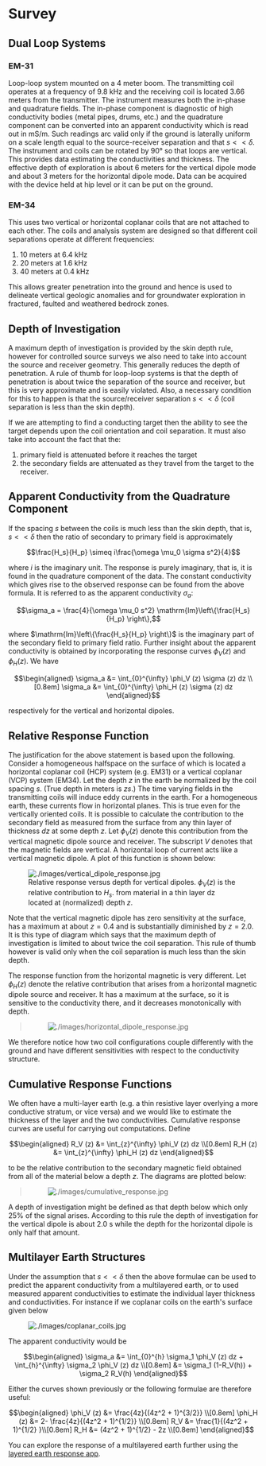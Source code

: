 # Survey

## Dual Loop Systems

### EM-31

Loop-loop system mounted on a 4 meter boom. The transmitting coil
operates at a frequency of 9.8 kHz and the receiving coil is located
3.66 meters from the transmitter. The instrument measures both the
in-phase and quadrature fields. The in-phase component is diagnostic of
high conductivity bodies (metal pipes, drums, etc.) and the quadrature
component can be converted into an apparent conductivity which is read
out in mS/m. Such readings arc valid only if the ground is laterally
uniform on a scale length equal to the source-receiver separation and
that $`s << \delta`$. The instrument and coils can be rotated by 90° so
that loops are vertical. This provides data estimating the
conductivities and thickness. The effective depth of exploration is
about 6 meters for the vertical dipole mode and about 3 meters for the
horizontal dipole mode. Data can be acquired with the device held at hip
level or it can be put on the ground.

### EM-34

This uses two vertical or horizontal coplanar coils that are not
attached to each other. The coils and analysis system are designed so
that different coil separations operate at different frequencies:

1.  10 meters at 6.4 kHz
2.  20 meters at 1.6 kHz
3.  40 meters at 0.4 kHz

This allows greater penetration into the ground and hence is used to
delineate vertical geologic anomalies and for groundwater exploration in
fractured, faulted and weathered bedrock zones.

## Depth of Investigation

A maximum depth of investigation is provided by the skin depth rule,
however for controlled source surveys we also need to take into account
the source and receiver geometry. This generally reduces the depth of
penetration. A rule of thumb for loop-loop systems is that the depth of
penetration is about twice the separation of the source and receiver,
but this is very approximate and is easily violated. Also, a necessary
condition for this to happen is that the source/receiver separation
$`s << \delta`$ (coil separation is less than the skin depth).

If we are attempting to find a conducting target then the ability to see
the target depends upon the coil orientation and coil separation. It
must also take into account the fact that the:

1.  primary field is attenuated before it reaches the target
2.  the secondary fields are attenuated as they travel from the target
    to the receiver.

## Apparent Conductivity from the Quadrature Component

If the spacing $`s`$ between the coils is much less than the skin depth,
that is, $`s << \delta`$ then the ratio of secondary to primary field is
approximately

``` math
\frac{H_s}{H_p} \simeq i\frac{\omega \mu_0 \sigma s^2}{4}
```

where $`i`$ is the imaginary unit. The response is purely imaginary,
that is, it is found in the quadrature component of the data. The
constant conductivity which gives rise to the observed response can be
found from the above formula. It is referred to as the apparent
conductivity $`\sigma_a`$:

``` math
\sigma_a = \frac{4}{\omega \mu_0 s^2} \mathrm{Im}\left\{\frac{H_s}{H_p} \right\},
```

where $`\mathrm{Im}\left\{\frac{H_s}{H_p} \right\}`$ is the imaginary
part of the secondary field to primary field ratio. Further insight
about the apparent conductivity is obtained by incorporating the
response curves $`\phi_V(z)`$ and $`\phi_H(z)`$. We have

``` math
\begin{aligned}
\sigma_a &= \int_{0}^{\infty} \phi_V (z) \sigma (z) dz \\[0.8em]
\sigma_a &= \int_{0}^{\infty} \phi_H (z) \sigma (z) dz
\end{aligned}
```

respectively for the vertical and horizontal dipoles.

## Relative Response Function

The justification for the above statement is based upon the following.
Consider a homogeneous halfspace on the surface of which is located a
horizontal coplanar coil (HCP) system (e.g. EM31) or a vertical coplanar
(VCP) system (EM34). Let the depth $`z`$ in the earth be normalized by
the coil spacing $`s`$. (True depth in meters is $`zs`$.) The time
varying fields in the transmitting coils will induce eddy currents in
the earth. For a homogeneous earth, these currents flow in horizontal
planes. This is true even for the vertically oriented coils. It is
possible to calculate the contribution to the secondary field as
measured from the surface from any thin layer of thickness $`dz`$ at
some depth $`z`$. Let $`\phi_V(z)`$ denote this contribution from the
vertical magnetic dipole source and receiver. The subscript $`V`$
denotes that the magnetic fields are vertical. A horizontal loop of
current acts like a vertical magnetic dipole. A plot of this function is
shown below:

<figure class="align-center">
<img src="./images/vertical_dipole_response.jpg"
alt="./images/vertical_dipole_response.jpg" />
<figcaption>Relative response versus depth for vertical dipoles. <span
class="math inline"><em>ϕ</em><sub><em>V</em></sub>(<em>z</em>)</span>
is the relative contribution to <span
class="math inline"><em>H</em><sub><em>s</em></sub></span>. from
material in a thin layer dz located at (normalized) depth <span
class="math inline"><em>z</em></span>.</figcaption>
</figure>

Note that the vertical magnetic dipole has zero sensitivity at the
surface, has a maximum at about $`z = 0.4`$ and is substantially
diminished by $`z =
2.0`$. It is this type of diagram which says that the maximum depth of
investigation is limited to about twice the coil separation. This rule
of thumb however is valid only when the coil separation is much less
than the skin depth.

The response function from the horizontal magnetic is very different.
Let $`\phi_H (z)`$ denote the relative contribution that arises from a
horizontal magnetic dipole source and receiver. It has a maximum at the
surface, so it is sensitive to the conductivity there, and it decreases
monotonically with depth.

> <figure class="align-center">
> <img src="./images/horizontal_dipole_response.jpg"
> alt="./images/horizontal_dipole_response.jpg" />
> </figure>

We therefore notice how two coil configurations couple differently with
the ground and have different sensitivities with respect to the
conductivity structure.

## Cumulative Response Functions

We often have a multi-layer earth (e.g. a thin resistive layer overlying
a more conductive stratum, or vice versa) and we would like to estimate
the thickness of the layer and the two conductivities. Cumulative
response curves are useful for carrying out computations. Define

``` math
\begin{aligned}
R_V (z) &= \int_{z}^{\infty} \phi_V (z) dz \\[0.8em]
R_H (z) &= \int_{z}^{\infty} \phi_H (z) dz
\end{aligned}
```

to be the relative contribution to the secondary magnetic field obtained
from all of the material below a depth $`z`$. The diagrams are plotted
below:

> <figure class="align-center">
> <img src="./images/cumulative_response.jpg"
> alt="./images/cumulative_response.jpg" />
> </figure>

A depth of investigation might be defined as that depth below which only
25% of the signal arises. According to this rule the depth of
investigation for the vertical dipole is about 2.0 s while the depth for
the horizontal dipole is only half that amount.

## Multilayer Earth Structures

Under the assumption that $`s << \delta`$ then the above formulae can be
used to predict the apparent conductivity from a multilayered earth, or
to used measured apparent conductivities to estimate the individual
layer thickness and conductivities. For instance if we coplanar coils on
the earth's surface given below

<figure class="align-center">
<img src="./images/coplanar_coils.jpg"
alt="./images/coplanar_coils.jpg" />
</figure>

The apparent conductivity would be

``` math
\begin{aligned}
\sigma_a &= \int_{0}^{h} \sigma_1 \phi_V (z) dz + \int_{h}^{\infty} \sigma_2  \phi_V (z) dz \\[0.8em]
&= \sigma_1 (1-R_V(h)) + \sigma_2 R_V(h)
\end{aligned}
```

Either the curves shown previously or the following formulae are
therefore useful:

``` math
\begin{aligned}
\phi_V (z) &= \frac{4z}{(4z^2 + 1)^{3/2}} \\[0.8em]
\phi_H (z) &= 2- \frac{4z}{(4z^2 + 1)^{1/2}} \\[0.8em]
R_V &= \frac{1}{(4z^2 + 1)^{1/2} }\\[0.8em]
R_H &=  (4z^2 + 1)^{1/2} - 2z \\[0.8em]
\end{aligned}
```

You can explore the response of a multilayered earth further using the
[layered earth response
app](https://mybinder.org/v2/gh/geoscixyz/gpgLabs/main?filepath=notebooks%2FEM_EM31.ipynb).
